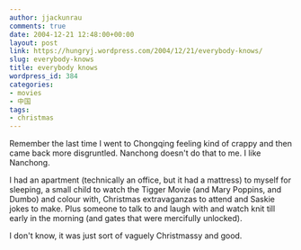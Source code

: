 ```yaml
---
author: jjackunrau
comments: true
date: 2004-12-21 12:48:00+00:00
layout: post
link: https://hungryj.wordpress.com/2004/12/21/everybody-knows/
slug: everybody-knows
title: everybody knows
wordpress_id: 384
categories:
- movies
- 中国
tags:
- christmas
---
```


Remember the last time I went to Chongqing feeling kind of crappy and then came back more disgruntled.  Nanchong doesn't do that to me.  I like Nanchong.  
  
I had an apartment (technically an office, but it had a mattress) to myself for sleeping, a small child to watch the Tigger Movie (and Mary Poppins, and Dumbo) and colour with, Christmas extravaganzas to attend and Saskie jokes to make.  Plus someone to talk to and laugh with and watch knit till early in the morning (and gates that were mercifully unlocked).  
  
I don't know, it was just sort of vaguely Christmassy and good.
